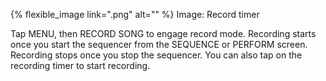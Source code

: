 ---
---

{% flexible_image link=".png" alt="" %}
Image: Record timer 

Tap MENU, then RECORD SONG to engage record mode. Recording starts once you start the sequencer from the SEQUENCE or PERFORM screen. Recording stops once you stop the sequencer. You can also tap on the recording timer to start recording.
